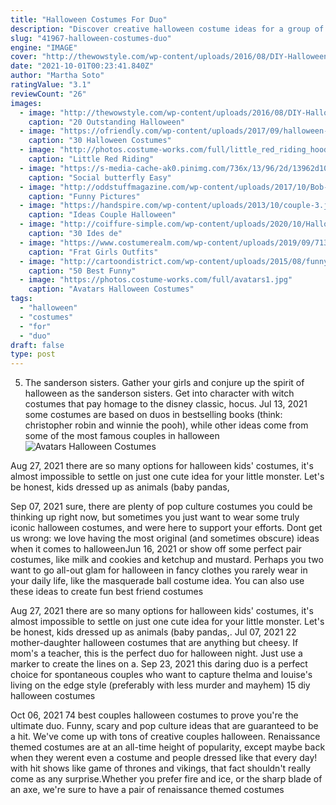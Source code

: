 ```yaml
---
title: "Halloween Costumes For Duo"
description: "Discover creative halloween costume ideas for a group of three or four people. Also included: two ideas for duos. Are you planning to dress up with your friends in group costume this halloween? here are 10 awesome group costumes for you and your friends. These costumes"
slug: "41967-halloween-costumes-duo"
engine: "IMAGE"
cover: "http://thewowstyle.com/wp-content/uploads/2016/08/DIY-Halloween-Costumes-For-Teens.jpg"
date: "2021-10-01T00:23:41.840Z"
author: "Martha Soto"
ratingValue: "3.1"
reviewCount: "26"
images:
  - image: "http://thewowstyle.com/wp-content/uploads/2016/08/DIY-Halloween-Costumes-For-Teens.jpg"
    caption: "20 Outstanding Halloween"
  - image: "https://ofriendly.com/wp-content/uploads/2017/09/halloween-costumes-friends/22-halloween-costumes-for-best-friends.jpg"
    caption: "30 Halloween Costumes"
  - image: "http://photos.costume-works.com/full/little_red_riding_hood_and_the_big_bad_wolf.jpg"
    caption: "Little Red Riding"
  - image: "https://s-media-cache-ak0.pinimg.com/736x/13/96/2d/13962d1099c5c3c7365b4e389460773c.jpg"
    caption: "Social butterfly Easy"
  - image: "http://oddstuffmagazine.com/wp-content/uploads/2017/10/Bob-Ross-Halloween-costume-650x866.jpg"
    caption: "Funny Pictures"
  - image: "https://handspire.com/wp-content/uploads/2013/10/couple-3.jpg"
    caption: "Ideas Couple Halloween"
  - image: "http://coiffure-simple.com/wp-content/uploads/2020/10/Halloween-17.jpg"
    caption: "30 Ides de"
  - image: "https://www.costumerealm.com/wp-content/uploads/2019/09/71360a4922021419bef927a290107c45.jpg"
    caption: "Frat Girls Outfits"
  - image: "http://cartoondistrict.com/wp-content/uploads/2015/08/funny-halloween-costumes13-013.jpg"
    caption: "50 Best Funny"
  - image: "https://photos.costume-works.com/full/avatars1.jpg"
    caption: "Avatars Halloween Costumes"
tags:
  - "halloween"
  - "costumes"
  - "for"
  - "duo"
draft: false
type: post
---
```


5. The sanderson sisters. Gather your girls and conjure up the spirit of halloween as the sanderson sisters. Get into character with witch costumes that pay homage to the disney classic, hocus. Jul 13, 2021 some costumes are based on duos in bestselling books (think: christopher robin and winnie the pooh), while other ideas come from some of the most famous couples in halloween
![Avatars Halloween Costumes](https://photos.costume-works.com/full/avatars1.jpg "Avatars Halloween Costumes")

Aug 27, 2021 there are so many options for halloween kids&#39; costumes, it&#39;s almost impossible to settle on just one cute idea for your little monster. Let&#39;s be honest, kids dressed up as animals (baby pandas,
<!--inArticleAds-->

<!--galleryOne-->

Sep 07, 2021 sure, there are plenty of pop culture costumes you could be thinking up right now, but sometimes you just want to wear some truly iconic halloween costumes, and were here to support your efforts. Dont get us wrong: we love having the most original (and sometimes obscure) ideas when it comes to halloweenJun 16, 2021 or show off some perfect pair costumes, like milk and cookies and ketchup and mustard. Perhaps you two want to go all-out glam for halloween in fancy clothes you rarely wear in your daily life, like the masquerade ball costume idea. You can also use these ideas to create fun best friend costumes
<!--inArticleAds-->

<!--galleryTwo-->

Aug 27, 2021 there are so many options for halloween kids' costumes, it's almost impossible to settle on just one cute idea for your little monster. Let's be honest, kids dressed up as animals (baby pandas,. Jul 07, 2021 22 mother-daughter halloween costumes that are anything but cheesy.  If mom's a teacher, this is the perfect duo for halloween night. Just use a marker to create the lines on a. Sep 23, 2021 this daring duo is a perfect choice for spontaneous couples who want to capture thelma and louise's living on the edge style (preferably with less murder and mayhem)  15 diy halloween costumes
<!--galleryThree-->

Oct 06, 2021 74 best couples halloween costumes to prove you're the ultimate duo. Funny, scary and pop culture ideas that are guaranteed to be a hit.  We've come up with tons of creative couples halloween. Renaissance themed costumes are at an all-time height of popularity, except maybe back when they werent even a costume and people dressed like that every day! with hit shows like game of thrones and vikings, that fact shouldn't really come as any surprise.Whether you prefer fire and ice, or the sharp blade of an axe, we're sure to have a pair of renaissance themed costumes